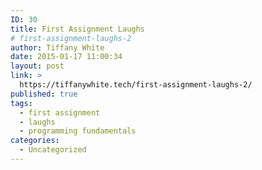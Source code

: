 ```yaml
---
ID: 30
title: First Assignment Laughs
# first-assignment-laughs-2
author: Tiffany White
date: 2015-01-17 11:00:34
layout: post
link: >
  https://tiffanywhite.tech/first-assignment-laughs-2/
published: true
tags:
  - first assignment
  - laughs
  - programming fundamentals
categories:
  - Uncategorized
---
```


